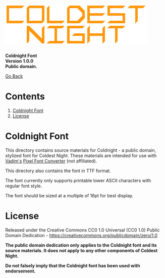 # ![Coldest Night](../header.png)
__Coldnight Font__  
__Version 1.0.0__  
__Public domain.__

[Go Back](../README.md)

# Contents
1. [Coldnight Font](#coldnight-font)
2. [License](#license)

# Coldnight Font
This directory contains source materials for Coldnight - a public domain,
stylized font for Coldest Night. These materials are intended for use with
[Vadim's](https://twitter.com/yellowafterlife)
[Pixel Font Converter](https://yal.cc/r/20/pixelfont) (not affiliated).

This directory also contains the font in TTF format.

The font currently only supports printable lower ASCII characters with regular
font style.

The font should be sized at a multiple of 16pt for best display.

# License
Released under the Creative Commons CC0 1.0 Universal (CC0 1.0) Public Domain
Dedication - https://creativecommons.org/publicdomain/zero/1.0

__The public domain dedication only applies to the Coldnight font and its
source materials. It does not apply to any other components of Coldest Night.__

__Do not falsely imply that the Coldnight font has been used with
endorsement.__
